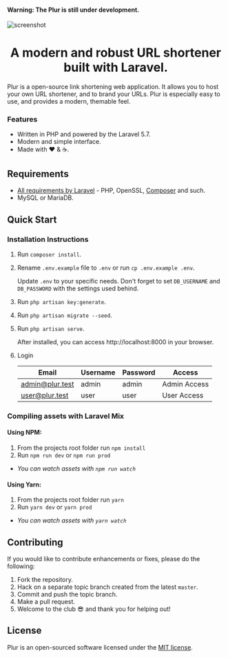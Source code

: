 <h4>Warning: The Plur is still under development.</h4>

![screenshot](https://i.imgur.com/0hF2dpc.jpg)
<h1 align="center">A modern and robust URL shortener built with Laravel.</h1>

Plur is a open-source link shortening web application. It allows you to host your own URL shortener, and to brand your URLs. Plur is especially easy to use, and provides a modern, themable feel.

### Features
* Written in PHP and powered by the Laravel 5.7.
* Modern and simple interface.
* Made with :heart: &amp; :coffee:.

## Requirements
- [All requirements by Laravel](https://laravel.com/docs/installation#server-requirements) - PHP, OpenSSL, [Composer](https://getcomposer.org/) and such.
- MySQL or MariaDB.


## Quick Start
### Installation Instructions
1. Run `composer install`.

2. Rename `.env.example` file to `.env` or run `cp .env.example .env`.

   Update `.env` to your specific needs. Don't forget to set `DB_USERNAME` and `DB_PASSWORD` with the settings used behind.

3. Run `php artisan key:generate`.

4. Run `php artisan migrate --seed`.

5. Run `php artisan serve`.

   After installed, you can access http://localhost:8000 in your browser.

6. Login

   | Email           | Username | Password | Access       |
   |-----------------|----------|----------|--------------|
   | admin@plur.test | admin    | admin    | Admin Access |
   | user@plur.test  | user     | user     | User Access  |

### Compiling assets with Laravel Mix
#### Using NPM:
1. From the projects root folder run `npm install`
2. Run `npm run dev` or `npm run prod`
  * *You can watch assets with `npm run watch`*

#### Using Yarn:
1. From the projects root folder run `yarn`
2. Run `yarn dev` or `yarn prod`
  * *You can watch assets with `yarn watch`*


## Contributing
If you would like to contribute enhancements or fixes, please do the following:

1. Fork the repository.
2. Hack on a separate topic branch created from the latest `master`.
3. Commit and push the topic branch.
4. Make a pull request.
5. Welcome to the club :sunglasses: and thank you for helping out!


## License
Plur is an open-sourced software licensed under the [MIT license](https://github.com/realodix/plur/blob/master/LICENSE).

